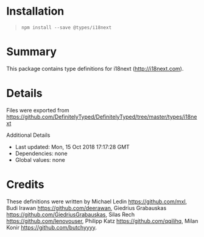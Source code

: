 # Installation
> `npm install --save @types/i18next`

# Summary
This package contains type definitions for i18next (http://i18next.com).

# Details
Files were exported from https://github.com/DefinitelyTyped/DefinitelyTyped/tree/master/types/i18next

Additional Details
 * Last updated: Mon, 15 Oct 2018 17:17:28 GMT
 * Dependencies: none
 * Global values: none

# Credits
These definitions were written by Michael Ledin <https://github.com/mxl>, Budi Irawan <https://github.com/deerawan>, Giedrius Grabauskas <https://github.com/GiedriusGrabauskas>, Silas Rech <https://github.com/lenovouser>, Philipp Katz <https://github.com/qqilihq>, Milan Konir <https://github.com/butchyyyy>.
